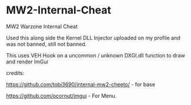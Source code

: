 # MW2-Internal-Cheat
MW2 Warzone Internal Cheat




Used this along side the Kernel DLL Injector uploaded on my profile and was not banned, still not banned.

This uses VEH Hook on a uncommon / unknown DXGI.dll function to draw and render ImGui






credits:

https://github.com/tobi3690/internal-mw2-cheeto/ - for base

https://github.com/ocornut/imgui - For Menu.
